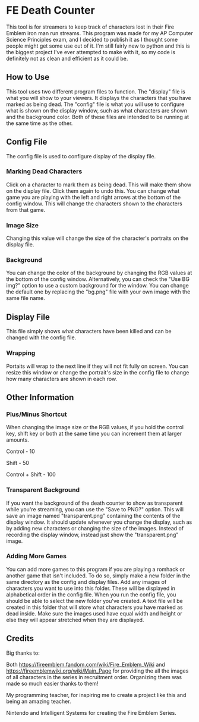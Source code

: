 # FE Death Counter
This tool is for streamers to keep track of characters lost in their Fire Emblem iron man run streams. This program was made for my AP Computer Science Principles exam, and I decided to publish it as I thought some people might get some use out of it. I'm still fairly new to python and this is the biggest project I've ever attempted to make with it, so my code is definitely not as clean and efficient as it could be.

## How to Use
This tool uses two different program files to function. The "display" file is what you will show to your viewers. It displays the characters that you have marked as being dead. The "config" file is what you will use to configure what is shown on the display window, such as what characters are shown and the background color. Both of these files are intended to be running at the same time as the other.

## Config File
The config file is used to configure display of the display file.
### Marking Dead Characters
Click on a character to mark them as being dead. This will make them show on the display file. Click them again to undo this. You can change what game you are playing with the left and right arrows at the bottom of the config window. This will change the characters shown to the characters from that game.
### Image Size
Changing this value will change the size of the character's portraits on the display file.
### Background
You can change the color of the background by changing the RGB values at the bottom of the config window. Alternatively, you can check the "Use BG img?" option to use a custom background for the window. You can change the default one by replacing the "bg.png" file with your own image with the same file name.

## Display File
This file simply shows what characters have been killed and can be changed with the config file.
### Wrapping
Portaits will wrap to the next line if they will not fit fully on screen. You can resize this window or change the portrait's size in the config file to change how many characters are shown in each row.

## Other Information

### Plus/Minus Shortcut
When changing the image size or the RGB values, if you hold the control key, shift key or both at the same time you can increment them at larger amounts.

Control - 10

Shift - 50

Control + Shift - 100

### Transparent Background
If you want the background of the death counter to show as transparent while you're streaming, you can use the "Save to PNG?" option. This will save an image named "transparent.png" containing the contents of the display window. It should update whenever you change the display, such as by adding new characters or changing the size of the images. Instead of recording the display window, instead just show the "transparent.png" image.

### Adding More Games
You can add more games to this program if you are playing a romhack or another game that isn't included. To do so, simply make a new folder in the same directory as the config and display files. Add any images of characters you want to use into this folder. These will be displayed in alphabetical order in the config file. When you run the config file, you should be able to select the new folder you've created. A text file will be created in this folder that will store what characters you have marked as dead inside. Make sure the images used have equal width and height or else they will appear stretched when they are displayed.

## Credits
Big thanks to:

Both https://fireemblem.fandom.com/wiki/Fire_Emblem_Wiki and https://fireemblemwiki.org/wiki/Main_Page for providing the all the images of all characters in the series in recruitment order. Organizing them was made so much easier thanks to them!

My programming teacher, for inspiring me to create a project like this and being an amazing teacher.

Nintendo and Intelligent Systems for creating the Fire Emblem Series.
